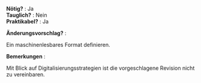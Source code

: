 **Nötig?** : Ja </br>
**Tauglich?** : Nein </br>
**Praktikabel?** : Ja </br>

**Änderungsvorschlag?** :

Ein maschinenlesbares Format definieren. 

**Bemerkungen** :

Mit Blick auf Digitalisierungsstrategien ist die vorgeschlagene Revision nicht zu vereinbaren. 
